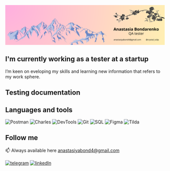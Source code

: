 ![Header](https://github.com/MiokoYo/MiokoYo/blob/main/files/3750152.png)

## I'm currently working as a tester at a startup
I’m keen on eveloping my skills and learning new information that refers to my work sphere.

## Testing documentation

## Languages and tools
![Postman](https://img.shields.io/badge/postman-%237ebdc2?style=for-the-badge&logo=postman)
![Charles](https://img.shields.io/badge/charles-%237ebdc2?style=for-the-badge&logo=charles)
![DevTools](https://img.shields.io/badge/devtools-%237ebdc2?style=for-the-badge&logo=google%20chrome&logoColor=red)
![Git](https://img.shields.io/badge/git-%237ebdc2?style=for-the-badge&logo=git)
![SQL](https://img.shields.io/badge/sql-%237ebdc2?style=for-the-badge&logo=mysql&logoColor=black)
![Figma](https://img.shields.io/badge/figma-%237ebdc2?style=for-the-badge&logo=figma&logoColor=black)
![Tilda](https://img.shields.io/badge/tilda-%237ebdc2?style=for-the-badge&logo=tilda%20publishing&logoColor=black)

## Follow me
📫 Always available here anastasiyabond4@gmail.com
<br>
<br>
[![telegram](https://img.shields.io/badge/telegram-%237ebdc2?style=for-the-badge&logo=telegram&logoColor=black)](https://t.me/crystal_tulip)
[![linkedIn](https://img.shields.io/badge/linkedIn-%237ebdc2?style=for-the-badge&logo=linkedin&logoColor=black)](https://www.linkedin.com/in/anastasiabond0013/)

